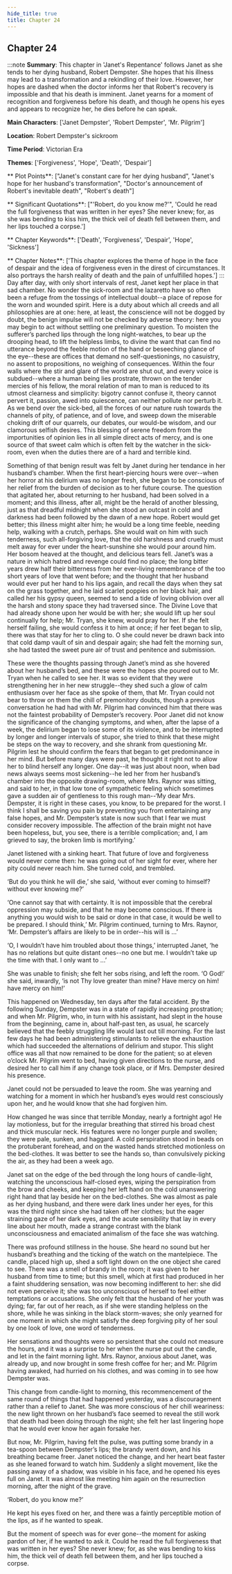 ```yaml
---
hide_title: true
title: Chapter 24
---
```

## Chapter 24
:::note
**Summary**:
This chapter in 'Janet's Repentance' follows Janet as she tends to her dying husband, Robert Dempster. She hopes that his illness may lead to a transformation and a rekindling of their love. However, her hopes are dashed when the doctor informs her that Robert's recovery is impossible and that his death is imminent. Janet yearns for a moment of recognition and forgiveness before his death, and though he opens his eyes and appears to recognize her, he dies before he can speak.

**Main Characters**:
['Janet Dempster', 'Robert Dempster', 'Mr. Pilgrim']

**Location**:
Robert Dempster's sickroom

**Time Period**:
Victorian Era

**Themes**:
['Forgiveness', 'Hope', 'Death', 'Despair']

** Plot Points**:
["Janet's constant care for her dying husband", "Janet's hope for her husband's transformation", "Doctor's announcement of Robert's inevitable death", "Robert's death"]

** Significant Quotations**:
["'Robert, do you know me?'", 'Could he read the full forgiveness that was written in her eyes? She never knew; for, as she was bending to kiss him, the thick veil of death fell between them, and her lips touched a corpse.']

** Chapter Keywords**:
['Death', 'Forgiveness', 'Despair', 'Hope', 'Sickness']

** Chapter Notes**:
['This chapter explores the theme of hope in the face of despair and the idea of forgiveness even in the direst of circumstances. It also portrays the harsh reality of death and the pain of unfulfilled hopes.']
:::
Day after day, with only short intervals of rest, Janet kept her place in that sad chamber. No wonder the sick-room and the lazaretto have so often been a refuge from the tossings of intellectual doubt--a place of repose for the worn and wounded spirit. Here is a duty about which all creeds and all philosophies are at one: here, at least, the conscience will not be dogged by doubt, the benign impulse will not be checked by adverse theory: here you may begin to act without settling one preliminary question. To moisten the sufferer’s parched lips through the long night-watches, to bear up the drooping head, to lift the helpless limbs, to divine the want that can find no utterance beyond the feeble motion of the hand or beseeching glance of the eye--these are offices that demand no self-questionings, no casuistry, no assent to propositions, no weighing of consequences. Within the four walls where the stir and glare of the world are shut out, and every voice is subdued--where a human being lies prostrate, thrown on the tender mercies of his fellow, the moral relation of man to man is reduced to its utmost clearness and simplicity: bigotry cannot confuse it, theory cannot pervert it, passion, awed into quiescence, can neither pollute nor perturb it. As we bend over the sick-bed, all the forces of our nature rush towards the channels of pity, of patience, and of love, and sweep down the miserable choking drift of our quarrels, our debates, our would-be wisdom, and our clamorous selfish desires. This blessing of serene freedom from the importunities of opinion lies in all simple direct acts of mercy, and is one source of that sweet calm which is often felt by the watcher in the sick-room, even when the duties there are of a hard and terrible kind. 

Something of that benign result was felt by Janet during her tendance in her husband’s chamber. When the first heart-piercing hours were over--when her horror at his delirium was no longer fresh, she began to be conscious of her relief from the burden of decision as to her future course. The question that agitated her, about returning to her husband, had been solved in a moment; and this illness, after all, might be the herald of another blessing, just as that dreadful midnight when she stood an outcast in cold and darkness had been followed by the dawn of a new hope. Robert would get better; this illness might alter him; he would be a long time feeble, needing help, walking with a crutch, perhaps. She would wait on him with such tenderness, such all-forgiving love, that the old harshness and cruelty must melt away for ever under the heart-sunshine she would pour around him. Her bosom heaved at the thought, and delicious tears fell. Janet’s was a nature in which hatred and revenge could find no place; the long bitter years drew half their bitterness from her ever-living remembrance of the too short years of love that went before; and the thought that her husband would ever put her hand to his lips again, and recall the days when they sat on the grass together, and he laid scarlet poppies on her black hair, and called her his gypsy queen, seemed to send a tide of loving oblivion over all the harsh and stony space they had traversed since. The Divine Love that had already shone upon her would be with her; she would lift up her soul continually for help; Mr. Tryan, she knew, would pray for her. If she felt herself failing, she would confess it to him at once; if her feet began to slip, there was that stay for her to cling to. O she could never be drawn back into that cold damp vault of sin and despair again; she had felt the morning sun, she had tasted the sweet pure air of trust and penitence and submission. 

These were the thoughts passing through Janet’s mind as she hovered about her husband’s bed, and these were the hopes she poured out to Mr. Tryan when he called to see her. It was so evident that they were strengthening her in her new struggle--they shed such a glow of calm enthusiasm over her face as she spoke of them, that Mr. Tryan could not bear to throw on them the chill of premonitory doubts, though a previous conversation he had had with Mr. Pilgrim had convinced him that there was not the faintest probability of Dempster’s recovery. Poor Janet did not know the significance of the changing symptoms, and when, after the lapse of a week, the delirium began to lose some of its violence, and to be interrupted by longer and longer intervals of stupor, she tried to think that these might be steps on the way to recovery, and she shrank from questioning Mr. Pilgrim lest he should confirm the fears that began to get predominance in her mind. But before many days were past, he thought it right not to allow her to blind herself any longer. One day--it was just about noon, when bad news always seems most sickening--he led her from her husband’s chamber into the opposite drawing-room, where Mrs. Raynor was sitting, and said to her, in that low tone of sympathetic feeling which sometimes gave a sudden air of gentleness to this rough man--‘My dear Mrs. Dempster, it is right in these cases, you know, to be prepared for the worst. I think I shall be saving you pain by preventing you from entertaining any false hopes, and Mr. Dempster’s state is now such that I fear we must consider recovery impossible. The affection of the brain might not have been hopeless, but, you see, there is a terrible complication; and, I am grieved to say, the broken limb is mortifying.’ 

Janet listened with a sinking heart. That future of love and forgiveness would never come then: he was going out of her sight for ever, where her pity could never reach him. She turned cold, and trembled. 

‘But do you think he will die,’ she said, ‘without ever coming to himself? without ever knowing me?’ 

‘One cannot say that with certainty. It is not impossible that the cerebral oppression may subside, and that he may become conscious. If there is anything you would wish to be said or done in that case, it would be well to be prepared. I should think,’ Mr. Pilgrim continued, turning to Mrs. Raynor, ‘Mr. Dempster’s affairs are likely to be in order--his will is ...’ 

‘O, I wouldn’t have him troubled about those things,’ interrupted Janet, ‘he has no relations but quite distant ones--no one but me. I wouldn’t take up the time with that. I only want to ...’ 

She was unable to finish; she felt her sobs rising, and left the room. ‘O God!’ she said, inwardly, ‘is not Thy love greater than mine? Have mercy on him! have mercy on him!’ 

This happened on Wednesday, ten days after the fatal accident. By the following Sunday, Dempster was in a state of rapidly increasing prostration; and when Mr. Pilgrim, who, in turn with his assistant, had slept in the house from the beginning, came in, about half-past ten, as usual, he scarcely believed that the feebly struggling life would last out till morning. For the last few days he had been administering stimulants to relieve the exhaustion which had succeeded the alternations of delirium and stupor. This slight office was all that now remained to be done for the patient; so at eleven o’clock Mr. Pilgrim went to bed, having given directions to the nurse, and desired her to call him if any change took place, or if Mrs. Dempster desired his presence. 

Janet could not be persuaded to leave the room. She was yearning and watching for a moment in which her husband’s eyes would rest consciously upon her, and he would know that she had forgiven him. 

How changed he was since that terrible Monday, nearly a fortnight ago! He lay motionless, but for the irregular breathing that stirred his broad chest and thick muscular neck. His features were no longer purple and swollen; they were pale, sunken, and haggard. A cold perspiration stood in beads on the protuberant forehead, and on the wasted hands stretched motionless on the bed-clothes. It was better to see the hands so, than convulsively picking the air, as they had been a week ago. 

Janet sat on the edge of the bed through the long hours of candle-light, watching the unconscious half-closed eyes, wiping the perspiration from the brow and cheeks, and keeping her left hand on the cold unanswering right hand that lay beside her on the bed-clothes. She was almost as pale as her dying husband, and there were dark lines under her eyes, for this was the third night since she had taken off her clothes; but the eager straining gaze of her dark eyes, and the acute sensibility that lay in every line about her mouth, made a strange contrast with the blank unconsciousness and emaciated animalism of the face she was watching. 

There was profound stillness in the house. She heard no sound but her husband’s breathing and the ticking of the watch on the mantelpiece. The candle, placed high up, shed a soft light down on the one object she cared to see. There was a smell of brandy in the room; it was given to her husband from time to time; but this smell, which at first had produced in her a faint shuddering sensation, was now becoming indifferent to her: she did not even perceive it; she was too unconscious of herself to feel either temptations or accusations. She only felt that the husband of her youth was dying; far, far out of her reach, as if she were standing helpless on the shore, while he was sinking in the black storm-waves; she only yearned for one moment in which she might satisfy the deep forgiving pity of her soul by one look of love, one word of tenderness. 

Her sensations and thoughts were so persistent that she could not measure the hours, and it was a surprise to her when the nurse put out the candle, and let in the faint morning light. Mrs. Raynor, anxious about Janet, was already up, and now brought in some fresh coffee for her; and Mr. Pilgrim having awaked, had hurried on his clothes, and was coming in to see how Dempster was. 

This change from candle-light to morning, this recommencement of the same round of things that had happened yesterday, was a discouragement rather than a relief to Janet. She was more conscious of her chill weariness: the new light thrown on her husband’s face seemed to reveal the still work that death had been doing through the night; she felt her last lingering hope that he would ever know her again forsake her. 

But now, Mr. Pilgrim, having felt the pulse, was putting some brandy in a tea-spoon between Dempster’s lips; the brandy went down, and his breathing became freer. Janet noticed the change, and her heart beat faster as she leaned forward to watch him. Suddenly a slight movement, like the passing away of a shadow, was visible in his face, and he opened his eyes full on Janet. It was almost like meeting him again on the resurrection morning, after the night of the grave. 

‘Robert, do you know me?’ 

He kept his eyes fixed on her, and there was a faintly perceptible motion of the lips, as if he wanted to speak. 

But the moment of speech was for ever gone--the moment for asking pardon of her, if he wanted to ask it. Could he read the full forgiveness that was written in her eyes? She never knew; for, as she was bending to kiss him, the thick veil of death fell between them, and her lips touched a corpse. 


